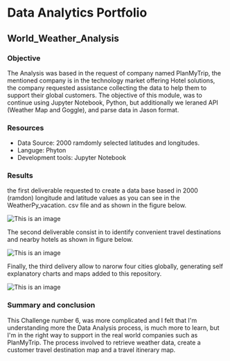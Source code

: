 # Data Analytics Portfolio
##  World_Weather_Analysis
### Objective
The Analysis was based in the request of company named PlanMyTrip, the mentioned company is in the technology market offering Hotel solutions, the company requested assistance collecting the data to help them to support their global customers. The objective of this module, was to continue using Jupyter Notebook, Python, but additionally we leraned API (Weather Map and Goggle), and parse data in Jason format.
### Resources
* Data Source: 2000 ramdomly selected latitudes and longitudes.
* Languge: Phyton 
* Development tools: Jupyter Notebook 
### Results
the first deliverable requested to create a data base based in 2000 (ramdon) longitude and latitude values as you can see in the WeatherPy_vacation. csv file and as shown in the figure below.

![This is an image](https://github.com/JJF1962/DataAnalyticsPortfolio/blob/main/06_WeatherPy/Resources/Capture.%20random%202000%20cities.PNG)

The second deliverable consist in to identify convenient travel destinations and nearby hotels as shown in figure below. 

![This is an image](https://github.com/JJF1962/DataAnalyticsPortfolio/blob/main/06_WeatherPy/Vacation_Search/WeatherPy_Vacation_map.PNG)

Finally, the third delivery allow to narorw four cities globally, generating self explanatory charts and maps added to this repository.

![This is an image](https://github.com/JJF1962/DataAnalyticsPortfolio/blob/main/06_WeatherPy/Vacation_Itinerary/Capture.WeatherPy_travel_map_markers.PNG)

### Summary and conclusion
This Challenge number 6, was more complicated and I felt that I'm understanding more the Data Analysis process, is much more to learn, but I'm in the right way to support in the real world companies such as PlanMyTrip.
The process involved to retrieve weather data, create a customer travel destination map and a travel itinerary map.
